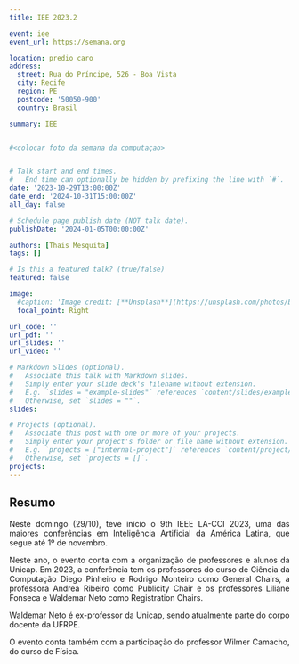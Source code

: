 ```yaml
---
title: IEE 2023.2

event: iee
event_url: https://semana.org

location: predio caro
address:
  street: Rua do Príncipe, 526 - Boa Vista 
  city: Recife
  region: PE
  postcode: '50050-900'
  country: Brasil

summary: IEE


#<colocar foto da semana da computaçao>


# Talk start and end times.
#   End time can optionally be hidden by prefixing the line with `#`.
date: '2023-10-29T13:00:00Z'
date_end: '2024-10-31T15:00:00Z'
all_day: false

# Schedule page publish date (NOT talk date).
publishDate: '2024-01-05T00:00:00Z'

authors: [Thais Mesquita]
tags: []

# Is this a featured talk? (true/false)
featured: false

image:
  #caption: 'Image credit: [**Unsplash**](https://unsplash.com/photos/bzdhc5b3Bxs)'
  focal_point: Right

url_code: ''
url_pdf: ''
url_slides: ''
url_video: ''

# Markdown Slides (optional).
#   Associate this talk with Markdown slides.
#   Simply enter your slide deck's filename without extension.
#   E.g. `slides = "example-slides"` references `content/slides/example-slides.md`.
#   Otherwise, set `slides = ""`.
slides:

# Projects (optional).
#   Associate this post with one or more of your projects.
#   Simply enter your project's folder or file name without extension.
#   E.g. `projects = ["internal-project"]` references `content/project/deep-learning/index.md`.
#   Otherwise, set `projects = []`.
projects:
---
```


## Resumo

<p align="justify">
    Neste domingo (29/10), teve início o 9th IEEE LA-CCI 2023, uma das maiores conferências em Inteligência Artificial da América Latina, que segue até 1º de novembro. </p> 

<p align="justify">
    Neste ano, o evento conta com a organização de professores e alunos da Unicap. Em 2023, a conferência tem os professores do curso de Ciência da Computação Diego Pinheiro e Rodrigo Monteiro como General Chairs, a professora Andrea Ribeiro como Publicity Chair e os professores Liliane Fonseca e Waldemar Neto como Registration Chairs. </p> 

<p align="justify">
    Waldemar Neto é ex-professor da Unicap, sendo atualmente parte do corpo docente da UFRPE. </p> 

<p align="justify">
    O evento conta também com a participação do professor Wilmer Camacho, do curso de Física. </p> 